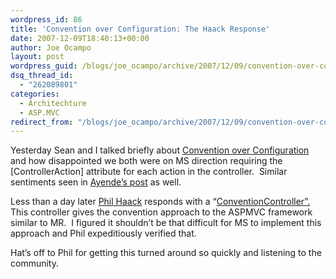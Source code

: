 ```yaml
---
wordpress_id: 86
title: 'Convention over Configuration: The Haack Response'
date: 2007-12-09T18:40:13+00:00
author: Joe Ocampo
layout: post
wordpress_guid: /blogs/joe_ocampo/archive/2007/12/09/convention-over-configuration-the-haack-response.aspx
dsq_thread_id:
  - "262089801"
categories:
  - Architechture
  - ASP.MVC
redirect_from: "/blogs/joe_ocampo/archive/2007/12/09/convention-over-configuration-the-haack-response.aspx/"
---
```

Yesterday Sean and I talked briefly about [Convention over Configuration](http://www.lostechies.com/blogs/sean_chambers/archive/2007/12/08/phil-haack-posts-about-asp-net-mvc.aspx) and how disappointed we both were on MS direction requiring the [ControllerAction] attribute for each action in the controller.&nbsp; Similar sentiments seen in [Ayende&#8217;s post](http://www.ayende.com/Blog/archive/2007/12/08/Configuration-over-Convention.aspx) as well.&nbsp; 

Less than a day later [Phil Haack](http://haacked.com/) responds with a &#8220;[ConventionController&#8221;.](http://haacked.com/archive/2007/12/09/extending-asp.net-mvc-to-add-conventions.aspx)&nbsp; This controller gives the convention approach to the ASPMVC framework similar to MR.&nbsp; I figured it shouldn&#8217;t be that difficult for MS to implement this approach and Phil expeditiously verified that.&nbsp; 

Hat&#8217;s off to Phil for getting this turned around so quickly and listening to the community.